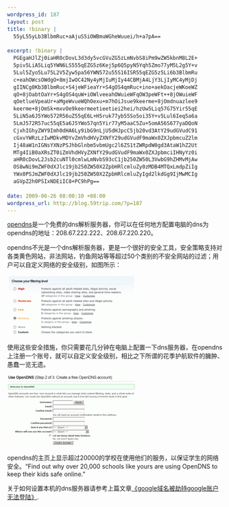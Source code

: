 ```yaml
--- 
wordpress_id: 187
layout: post
title: !binary |
  55yL55yLb3BlbmRuc+aAjuS5iOWBmuWGheWuuei/h+a7pA==

excerpt: !binary |
  PGEgaHJlZj0iaHR0cDovL3d3dy5vcGVuZG5zLmNvbS8iPm9wZW5kbnM8L2E+
  5piv5LiA5Liq5YWN6LS555qEZG5z6Kej5p6Q5pyN5Yqh5Zmo77yM5L2g5Y+v
  5Lul5Zyo5Lu75L2V5Zyw5pa56YWN572u55S16ISR55qEZG5z5Li6b3BlbmRu
  c+eahOWcsOWdgO+8mjIwOC42Ny4yMjIuMjIy44CBMjA4LjY3LjIyMC4yMjDj
  gIINCg0Kb3BlbmRuc+S4jeWFieaYr+S4gOS4qmRuc+ino+aekOacjeWKoeWZ
  qO+8jOabtOaYr+S4gOS4quW+iOWlveeahOWuieWFqOW3peWFt++8jOWuieWF
  qOetlueVpeaUr+aMgeWvueWQhOexu+m7hOiJsue9keerme+8jOmdnuazlee9
  keerme+8jOmSk+mxvOe9keermeetieetiei2hei/hzUw5Liq57G75Yir55qE
  5LiN5a6J5YWo572R56uZ55qE6L+H5ruk77yb55So5oi35Y+v5Lul6Ieq5a6a
  5LmJ572R57uc55qE5a6J5YWo57qn5Yir77yM5aaC5Zu+5omA56S677yaDQoN
  CjxhIGhyZWY9Imh0dHA6Ly9ibG9nLjU5dHJpcC5jb20vd3AtY29udGVudC91
  cGxvYWRzLzIwMDkvMDYvZmVhdHVyZXNfY29udGVudF9maWx0ZXJpbmcuZ2lm
  Ij48aW1nIGNsYXNzPSJhbGlnbm5vbmUgc2l6ZS1tZWRpdW0gd3AtaW1hZ2Ut
  MTg4IiB0aXRsZT0iZmVhdHVyZXNfY29udGVudF9maWx0ZXJpbmciIHNyYz0i
  aHR0cDovL2Jsb2cuNTl0cmlwLmNvbS93cC1jb250ZW50L3VwbG9hZHMvMjAw
  OS8wNi9mZWF0dXJlc19jb250ZW50X2ZpbHRlcmluZy0zMDB4MTQxLmdpZiIg
  YWx0PSJmZWF0dXJlc19jb250ZW50X2ZpbHRlcmluZyIgd2lkdGg9IjMwMCIg
  aGVpZ2h0PSIxNDEiIC8+PC9hPg==

date: 2009-06-26 08:00:10 +08:00
wordpress_url: http://blog.59trip.com/?p=187
---
```

<a href="http://www.opendns.com/">opendns</a>是一个免费的dns解析服务器，你可以在任何地方配置电脑的dns为opendns的地址：208.67.222.222、208.67.220.220。

opendns不光是一个dns解析服务器，更是一个很好的安全工具，安全策略支持对各类黄色网站，非法网站，钓鱼网站等等超过50个类别的不安全网站的过滤；用户可以自定义网络的安全级别，如图所示：

<a href="/assets/uploads/2009/06/features_content_filtering.gif"><img class="alignnone size-medium wp-image-188" title="features_content_filtering" src="/assets/uploads/2009/06/features_content_filtering-300x141.gif" alt="features_content_filtering" width="300" height="141" /></a>
<!--more-->
使用这些安全措施，你只需要花几分钟在电脑上配置一下dns服务器，在opendns上注册一个账号，就可以自定义安全级别，相比之下所谓的花季护航软件的臃肿、愚蠢一览无遗。

<a href="/assets/uploads/2009/06/create_opendns.GIF"><img class="aligncenter size-medium wp-image-191" title="create_opendns" src="/assets/uploads/2009/06/create_opendns-300x166.GIF" alt="create_opendns" width="300" height="166" /></a>

opendns的主页上显示超过20000的学校在使用他们的服务，以保证学生的网络安全。“Find out why over 20,000 schools like yours are using OpenDNS to keep their kids safe online.”

关于如何设置本机的dns服务器请参考上篇文章<a href="../archives/174">《google域名被劫持google账户无法登陆》</a>.
